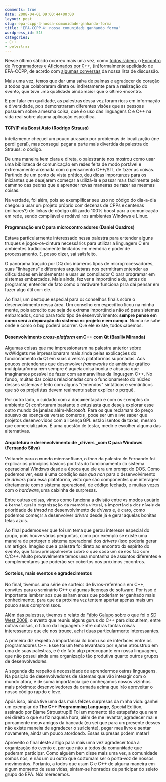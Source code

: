 ```yaml
---
comments: true
date: 2008-04-01 09:00:44+00:00
layout: post
slug: epa-ccpp-4-nossa-comunidade-ganhando-forma
title: 'EPA-CCPP 4: nossa comunidade ganhando forma'
wordpress_id: 515
categories:
- C++
- palestras
---
```


Nesse último sábado ocorreu mais uma vez, como [todos sabem](http://www.caloni.com.br/blog/quarto-encontro-c), o [Encontro de Programadores e Aficionados por C++](http://picasaweb.google.com/ccppmeetings/4oEncontroDeProgramadoresEAficcionadosDoGrupoCCBrasilSampa), (in)formalmente apelidado de EPA-CCPP, de acordo com [algumas conversas](http://groups.google.com/group/ccppbrasil/browse_thread/thread/10b370b5b2bd85d5/eabf850054cfc5c9?lnk=gst&q=EPA#eabf850054cfc5c9) da nossa lista de discussão.

Mais uma vez, temos que dar uma salva de palmas e agradecer de coração a todos que colaboraram direta ou indiretamente para a realização do evento, que teve uma qualidade ainda maior que o último encontro.

E por falar em qualidade, as palestras dessa vez foram ricas em informação e diversidade, pois demonstraram diferentes visões que as pessoas possuem sobre a mesma coisa, que é o uso das linguagens C e C++ na vida real sobre alguma aplicação específica.




#### TCP/IP via Boost.Asio (Rodrigo Strauss)


Infelizmente cheguei um pouco atrasado por problemas de localização (me perdi geral), mas consegui pegar a parte mais divertida da palestra do Strauss: o código.

De uma maneira bem clara e direta, o palestrante nos mostrou como usar uma biblioteca de comunicação em redes feita de modo portável e extremamente antenada com o pensamento C++/STL de fazer as coisas. Partindo de um ponto de vista prático, deu dicas importantes para os iniciantes que desejarem começar a utilizá-la e passar mais facilmente pelo caminho das pedras que é aprender novas maneiras de fazer as mesmas coisas.

Na verdade, foi além, pois ao exemplificar seu uso no código do dia-a-dia chegou a usar um projeto próprio com dezenas de CPPs e centenas (milhares?) de linhas de código utilizando 100% boost para a comunicação em rede, sendo compilável e rodável nos ambientes Windows e Linux.


#### Programação em C para microcontroladores (Daniel Quadros)


Estava particularmente interessado nessa palestra para entender alguns truques e jogos-de-cintura necessários para utilizar a linguagem C em ambientes tradicionamente limitados em memória e poder de processamento. E, posso dizer, saí satisfeito.

O panorama traçado por DQ dos inúmeros tipos de microprocessadores, suas "linhagens" e diferentes arquiteturas nos permitiram entender as dificuldades em implementar e usar um compilador C para programar em sistemas embarcados. Mais ainda, fez ver a importância de, antes de programar, entender de fato como o hardware funciona para daí pensar em fazer algo útil com ele.

Ao final, um destaque especial para os conselhos finais sobre o desenvolvimento nessa área. Um conselho em específico ficou na minha mente, pois acredito que seja de extrema importância não só para sistemas embarcados, como para todo tipo de desenvolvimento: **sempre pense em como será a depuração do sistema no projeto e em campo**. Nunca se sabe onde e como o bug poderá ocorrer. Que ele existe, todos sabemos.


#### Desenvolvimento _cross-platform_ em C++ com Qt (Basílio Miranda)


Algumas coisas que me impressionaram na palestra anterior sobre wxWidgets me impressionaram mais ainda pelas explicações do funcionamento do Qt em suas diversas plataformas suportadas. Aos poucos entendemos que desenvolver _frameworks_ de ambiente gráfico multiplataforma nem sempre é aquela coisa bonita e abstrata que imaginamos possível de fazer com as maravilhas da linguagem C++. No fundo, muitas das coisas relacionadas com o funcionamento do núcleo desses sistemas é feito com alguns "remendos" sintáticos e semânticos que só os projetistas devem realmente saber explicar o porquê.

Por outro lado, o cuidado com a documentação e com os exemplos do ambiente Qt confortaram bastante o entusiasta que deseja explorar esse outro mundo de janelas além-Microsoft. Para os que reclamam do preço abusivo da licença da versão comercial, pode ser um alívio saber que projetos desenvolvidos com a licença GPL estão isentos de taxas, mesmo que comercializados. É uma questão de testar, medir e escolher alguma das alternativas.


#### Arquitetura e desenvolvimento de _drivers _com C para Windows (Fernando Silva)


Voltando para o mundo microsoftiano, o foco da palestra do Fernando foi explicar os princípios básicos por trás do funcionamento do sistema operacional Windows desde a época que ele era um prompt do DOS. Como pudemos ver, essa é uma condição _sine qua non_ para o desenvolvimento de _drivers_ para essa plataforma, visto que são componentes que interagem diretamente com o sistema operacional, de código fechado, e muitas vezes com o _hardware_, uma caixinha de surpresas.

Entre outras coisas, vimos como funciona a divisão entre os modos usuário e _kernel_, qual a organização da memória virtual, a importância dos níveis de prioridade de _thread_ no desenvolvimento de _drivers_ e, é claro, como podemos começar a desenvolver _drivers_ desde já e gerar aquelas bonitas telas azuis.

Ao final pudemos ver que foi um tema que gerou interesse especial do grupo, pois houve várias perguntas, como por exemplo se existe uma maneira de proteger o sistema operacional dos _drivers_ (isso poderia gerar um artigo). Imagino que a palestra foi direto ao encontro do espírito do evento, que falou principalmente sobre o que cada um de nós faz com C/C++. Muito provavelmente temos uma montanha de assuntos diferentes e complementares que poderão ser cobertos nos próximos encontros.


#### Sorteios, mais eventos e agradecimentos


No final, tivemos uma série de sorteios de livros-referência em C++, convites para o seminário C++ e algumas licenças de software. Por isso é importante lembrar aos que saíram antes que poderiam ter ganhado mais conhecimento, para que da próxima vez tentem apertar apenas mais um pouco seus compromissos.

Além das palestras, tivemos o relato de [Fábio Galupo](http://fabiogaluppo.spaces.live.com) sobre o que foi o [SD West 2008](http://www.sdexpo.com/), o evento que reuniu alguns gurus do C++ para discutirem, entre outras coisas, o futuro da linguagem. Entre outras tantas coisas interessantes que ele nos trouxe, achei duas particularmente interessantes.

A primeira diz respeito à importância do bom uso de interfaces entre os programadores C++. Esse foi um tema levantado por Bjarne Stroustrup em uma de suas palestras, e é de fato algo preocupante em nossa linguagem, que não possui ainda uma organização tão produtiva quanto outros grupos de desenvolvedores.

A segunda diz respeito à necessidade de aprendermos outras linguagens. Na posição de desenvolvedores de sistemas que vão interagir com o mundo afora, é de suma importância que conheçamos nossos vizinhos mais próximos: desenvolvedores da camada acima que irão aproveitar o nosso código rápido e leve.

Após isso, ainda tive uma das mais felizes surpresas da minha vida: ganhei um exemplar do **The C++ Programming Language**, Special Edition, assinado por Bjarne Stroustrup!!! Foi um momento tão estupefato que nem sei direito o que eu fiz naquela hora, além de me levantar, agradecer mal e porcamente meus amigos da bancada (eu sei que para um presente desses não existe maneira de agradecer o suficiente), pegar meu livro e sentar novamente, ainda um pouco atordoado. Essas supresas podem matar!

Aproveito o final deste artigo para mais uma vez agradecer toda a organização do evento e, por que não, a todos da comunidade que puderam participar. Como alguém bem disse mais uma vez, a comunidade somos nós, e não um ou outro que costumam ser o porta-voz de nossos movimentos. Portanto, a todos que usam C e C++ de alguma maneira em algum momento de suas vidas, sintam-se honrados de participar do seleto grupo do EPA. Nós merecemos.
